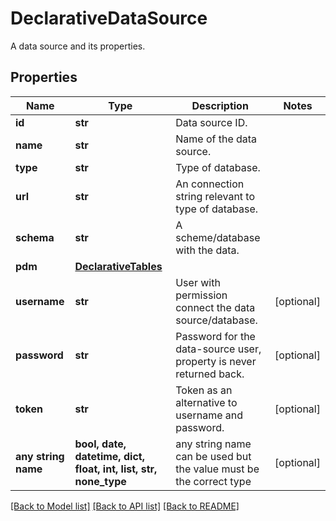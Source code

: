 # DeclarativeDataSource

A data source and its properties.

## Properties
Name | Type | Description | Notes
------------ | ------------- | ------------- | -------------
**id** | **str** | Data source ID. | 
**name** | **str** | Name of the data source. | 
**type** | **str** | Type of database. | 
**url** | **str** | An connection string relevant to type of database. | 
**schema** | **str** | A scheme/database with the data. | 
**pdm** | [**DeclarativeTables**](DeclarativeTables.md) |  | 
**username** | **str** | User with permission connect the data source/database. | [optional] 
**password** | **str** | Password for the data-source user, property is never returned back. | [optional] 
**token** | **str** | Token as an alternative to username and password. | [optional] 
**any string name** | **bool, date, datetime, dict, float, int, list, str, none_type** | any string name can be used but the value must be the correct type | [optional]

[[Back to Model list]](../README.md#documentation-for-models) [[Back to API list]](../README.md#documentation-for-api-endpoints) [[Back to README]](../README.md)


